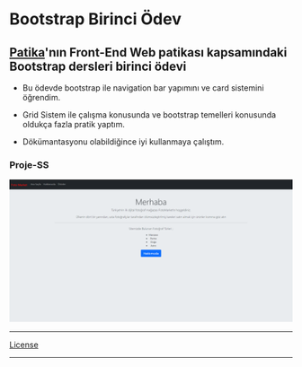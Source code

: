 # Bootstrap Birinci Ödev

## [Patika](www.patika.dev)'nın Front-End Web patikası kapsamındaki Bootstrap dersleri birinci ödevi

- Bu ödevde bootstrap ile navigation bar yapımını ve card sistemini öğrendim.

- Grid Sistem ile çalışma konusunda ve bootstrap temelleri konusunda oldukça fazla pratik yaptım.
- Dökümantasyonu olabildiğince iyi kullanmaya çalıştım.

### Proje-SS
![Proje SS](bootstrap-odev-ss.jpg)
****
[License](LICENSE)
****
